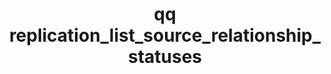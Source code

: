 ---
category: replication
command: replication_list_source_relationship_statuses
optional_options: []
permalink: /qq-cli-command-guide/replication/replication_list_source_relationship_statuses.html
positional_options: []
sidebar: qq_cli_command_reference_sidebar
summary: This section explains how to use the <code>qq replication_list_source_relationship_statuses</code>
  command.
synopsis: List statuses for all existing source replication relationships.
title: qq replication_list_source_relationship_statuses
usage: qq replication_list_source_relationship_statuses [-h]
zendesk_source: qq CLI Command Guide

---